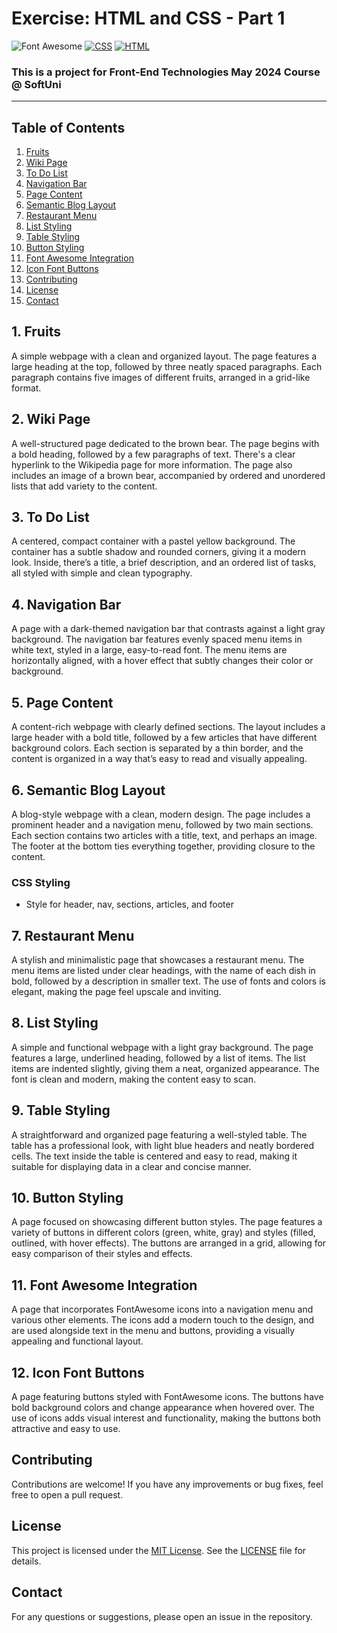 # Exercise: HTML and CSS - Part 1
![Font Awesome](https://img.shields.io/badge/Font_Awesome-339AF0?style=for-the-badge&logo=fontawesome&logoColor=white)
[![CSS](https://img.shields.io/badge/Made%20with-CSS-1572B6.svg)](https://developer.mozilla.org/en-US/docs/Web/CSS)
[![HTML](https://img.shields.io/badge/Made%20with-HTML-E34F26.svg)](https://developer.mozilla.org/en-US/docs/Web/HTML)
### This is a project for Front-End Technologies May 2024 Course @ SoftUni
---
## Table of Contents
1. [Fruits](#1-fruits)
2. [Wiki Page](#2-wiki-page)
3. [To Do List](#3-to-do-list)
4. [Navigation Bar](#4-navigation-bar)
5. [Page Content](#5-page-content)
6. [Semantic Blog Layout](#6-semantic-blog-layout)
7. [Restaurant Menu](#7-restaurant-menu)
8. [List Styling](#8-list-styling)
9. [Table Styling](#9-table-styling)
10. [Button Styling](#10-button-styling)
11. [Font Awesome Integration](#11-font-awesome-integration)
12. [Icon Font Buttons](#12-icon-font-buttons)
13. [Contributing](#Contributing)
14. [License](#License)
15. [Contact](#Contact)

## 1. Fruits
A simple webpage with a clean and organized layout. The page features a large heading at the top, followed by three neatly spaced paragraphs. Each paragraph contains five images of different fruits, arranged in a grid-like format.

## 2. Wiki Page
A well-structured page dedicated to the brown bear. The page begins with a bold heading, followed by a few paragraphs of text. There's a clear hyperlink to the Wikipedia page for more information. The page also includes an image of a brown bear, accompanied by ordered and unordered lists that add variety to the content.

## 3. To Do List
A centered, compact container with a pastel yellow background. The container has a subtle shadow and rounded corners, giving it a modern look. Inside, there’s a title, a brief description, and an ordered list of tasks, all styled with simple and clean typography.

## 4. Navigation Bar
A page with a dark-themed navigation bar that contrasts against a light gray background. The navigation bar features evenly spaced menu items in white text, styled in a large, easy-to-read font. The menu items are horizontally aligned, with a hover effect that subtly changes their color or background.

## 5. Page Content
A content-rich webpage with clearly defined sections. The layout includes a large header with a bold title, followed by a few articles that have different background colors. Each section is separated by a thin border, and the content is organized in a way that’s easy to read and visually appealing.

## 6. Semantic Blog Layout
A blog-style webpage with a clean, modern design. The page includes a prominent header and a navigation menu, followed by two main sections. Each section contains two articles with a title, text, and perhaps an image. The footer at the bottom ties everything together, providing closure to the content.

### CSS Styling
- Style for header, nav, sections, articles, and footer

## 7. Restaurant Menu
A stylish and minimalistic page that showcases a restaurant menu. The menu items are listed under clear headings, with the name of each dish in bold, followed by a description in smaller text. The use of fonts and colors is elegant, making the page feel upscale and inviting.

## 8. List Styling
A simple and functional webpage with a light gray background. The page features a large, underlined heading, followed by a list of items. The list items are indented slightly, giving them a neat, organized appearance. The font is clean and modern, making the content easy to scan.

## 9. Table Styling
A straightforward and organized page featuring a well-styled table. The table has a professional look, with light blue headers and neatly bordered cells. The text inside the table is centered and easy to read, making it suitable for displaying data in a clear and concise manner.

## 10. Button Styling
A page focused on showcasing different button styles. The page features a variety of buttons in different colors (green, white, gray) and styles (filled, outlined, with hover effects). The buttons are arranged in a grid, allowing for easy comparison of their styles and effects.

## 11. Font Awesome Integration
A page that incorporates FontAwesome icons into a navigation menu and various other elements. The icons add a modern touch to the design, and are used alongside text in the menu and buttons, providing a visually appealing and functional layout.

## 12. Icon Font Buttons
A page featuring buttons styled with FontAwesome icons. The buttons have bold background colors and change appearance when hovered over. The use of icons adds visual interest and functionality, making the buttons both attractive and easy to use.
  
## Contributing
Contributions are welcome! If you have any improvements or bug fixes, feel free to open a pull request.

## License
This project is licensed under the [MIT License](LICENSE). See the [LICENSE](LICENSE) file for details.

## Contact
For any questions or suggestions, please open an issue in the repository.
